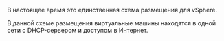В настоящее время это единственная схема размещения для vSphere.

В данной схеме размещения виртуальные машины находятся в одной сети с DHCP-сервером и доступом в Интернет.
